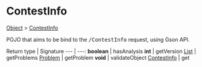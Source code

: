 
# ContestInfo

[Object]() > [ContestInfo](nullfr/faylixe/googlecodejam/client/webservice/ContestInfo.md)


<p>POJO that aims to be bind to the <tt>/ContestInfo</tt>
 request, using Gson API.</p>

Return type | Signature
--- | ---:
**boolean** | hasAnalysis
**int** | getVersion
[List]() | getProblems
[Problem](nullfr/faylixe/googlecodejam/client/webservice/Problem.md) | getProblem
**void** | validateObject
[ContestInfo](nullfr/faylixe/googlecodejam/client/webservice/ContestInfo.md) | get

